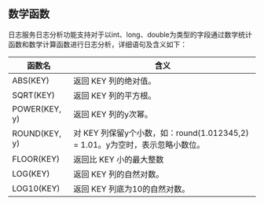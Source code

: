 ## 数学函数

日志服务日志分析功能支持对于以int、long、double为类型的字段通过数学统计函数和数学计算函数进行日志分析，详细语句及含义如下：

| 函数名        | 含义                                                         |
| ------------- | ------------------------------------------------------------ |
| ABS(KEY)      | 返回 KEY 列的绝对值。                                        |
| SQRT(KEY)     | 返回 KEY 列的平方根。                                        |
| POWER(KEY, y) | 返回 KEY 列的y次幂。                                         |
| ROUND(KEY, y) | 对 KEY 列保留y个小数，如：round(1.012345,2)   = 1.01。y为空时，表示忽略小数位。 |
| FLOOR(KEY)    | 返回比 KEY 小的最大整数                                      |
| LOG(KEY)      | 返回 KEY 列的自然对数。                                      |
| LOG10(KEY)    | 返回 KEY 列底为10的自然对数。                                |
